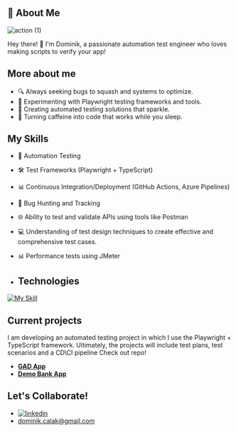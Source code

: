 ## 🚀 About Me
![action (1)](https://github.com/DominikCLK/Demo-Bank-Project/assets/75272795/e0abf823-8ce8-4616-a67d-36b1ea138499)

Hey there! 👋 I'm Dominik, a passionate automation test engineer who loves making scripts to verify your app!

## More about me

- 🔍 Always seeking bugs to squash and systems to optimize.
- 🧪 Experimenting with Playwright testing frameworks and tools.
- 🌟 Creating automated testing solutions that sparkle.
- 🚀 Turning caffeine into code that works while you sleep.

## My Skills

- 🤖 Automation Testing
- 🛠️ Test Frameworks (Playwright + TypeScript)
- 📊 Continuous Integration/Deployment (GitHub Actions, Azure Pipelines)
- 🐛 Bug Hunting and Tracking
- 🌐 Ability to test and validate APIs using tools like Postman
- 💻 Understanding of test design techniques to create effective and comprehensive test cases.
- 📊 Performance tests using JMeter

- ## Technologies
[![My Skill](https://skillicons.dev/icons?i=ts,vscode,postman,html,css,github,git,azure,nodejs,figma&theme=light)](https://skillicons.dev)


## Current projects

I am developing an automated testing project in which I use the Playwright + TypeScript framework. Ultimately, the projects will include test plans, test scenarios and a CD\CI pipeline
Check out repo! 
- [**GAD App**](https://github.com/DominikCLK/Automation-tests-project-Playwright)
- [**Demo Bank App**](https://github.com/DominikCLK/Demo-Bank-Project)

## Let's Collaborate!
- [![linkedin](https://skillicons.dev/icons?i=linkedin&theme=light)](https://www.linkedin.com/in/dominik-calak/)
- dominik.calak@gmail.com
